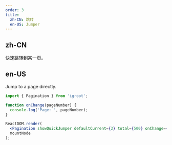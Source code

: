 ```yaml
---
order: 3
title:
  zh-CN: 跳转
  en-US: Jumper
---
```


## zh-CN

快速跳转到某一页。

## en-US

Jump to a page directly.

````jsx
import { Pagination } from 'igroot';

function onChange(pageNumber) {
  console.log('Page: ', pageNumber);
}

ReactDOM.render(
  <Pagination showQuickJumper defaultCurrent={2} total={500} onChange={onChange} />,
  mountNode
);
````
